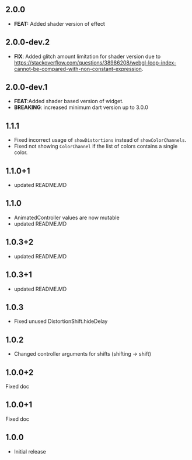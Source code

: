 ## 2.0.0
* **FEAT:** Added shader version of effect

## 2.0.0-dev.2

* **FIX**: Added glitch amount limitation for shader version due to https://stackoverflow.com/questions/38986208/webgl-loop-index-cannot-be-compared-with-non-constant-expression.

## 2.0.0-dev.1

* **FEAT**:Added shader based version of widget.
* **BREAKING**: increased minimum dart version up to 3.0.0

## 1.1.1

* Fixed incorrect usage of `showDistortions` instead of `showColorChannels`.
* Fixed not showing `ColorChannel` if the list of colors contains a single color.

## 1.1.0+1

* updated README.MD

## 1.1.0

* AnimatedController values are now mutable
* updated README.MD

## 1.0.3+2

* updated README.MD

## 1.0.3+1

* updated README.MD

## 1.0.3

* Fixed unused DistortionShift.hideDelay

## 1.0.2

* Changed controller arguments for shifts (shifting -> shift)

## 1.0.0+2

Fixed doc
## 1.0.0+1

Fixed doc

## 1.0.0

* Initial release
